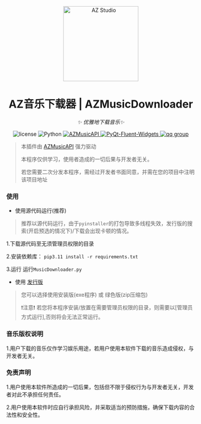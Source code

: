 <div align="center">

  <a href="https://azstudio.net.cn/">
    <img src="https://azstudio.net.cn/logo.png" width="200" height="200" alt="AZ Studio">
  </a>

# AZ音乐下载器 | AZMusicDownloader

_✨ 优雅地下载音乐✨_

<p align="center">
  <img src="https://img.shields.io/badge/license-Apache_2.0-orange" alt="license">
  <img src="https://img.shields.io/badge/Python-3.8%2B-blue" alt="Python">
  <a href="https://pypi.org/project/AZMusicAPI/">
    <img src="https://img.shields.io/badge/AZMusicAPI-1.2.8-green" alt="AZMusicAPI">
  </a>
  <a href="https://github.com/zhiyiYo/PyQt-Fluent-Widgets/">
    <img src="https://img.shields.io/badge/PyQt_Fluent_Widgets-1.1.9-red" alt="PyQt-Fluent-Widgets">
  </a>
  <a href="http://qm.qq.com/cgi-bin/qm/qr?_wv=1027&k=I8jo_gVjwK9nx8my7671YyAgYklNBjwO&authKey=OdURQHkdFxBlSw72acYTaPVq5xbO%2BUu5MtPRVjO4CS8hWbvXQVbNcIuI5vCtS8Jr&noverify=0&group_code=570843588">
    <img src="https://img.shields.io/badge/AZ_Studio%E4%BA%A4%E6%B5%81%E7%BE%A4-570843588-yellow" alt="qq group">
  </a>
</p>

</div>


> 本插件由 [AZMusicAPI](https://pypi.org/project/AZMusicAPI/) 强力驱动
> 
> 本程序仅供学习，使用者造成的一切后果与开发者无关。
> 
> 若您需要二次分发本程序，需经过开发者书面同意，并需在您的项目中注明该项目地址


### 使用
- 使用源代码运行(推荐)
  
> 推荐以源代码运行，由于```pyinstaller```的打包导致多线程失效，发行版的搜索(开启预选的情况下)/下载会出现卡顿的情况。

1.下载源代码至无须管理员权限的目录

2.安装依赖库：
```pip3.11 install -r requirements.txt```

3.运行
运行```MusicDownloader.py```

- 使用 [发行版](https://github.com/AZ-Studio-2023/AZMusicDownloader/releases)
  
> 您可以选择使用安装版(exe程序) 或 绿色版(zip压缩包)
> 
> ❗注意❗ 若您将本程序安装/放置在需要管理员权限的目录，则需要以[管理员方式运行],否则将会无法正常运行。



### 音乐版权说明

1.用户下载的音乐仅作学习娱乐用途，若用户使用本软件下载的音乐造成侵权，与开发者无关。

### 免责声明

1.用户使用本软件所造成的一切后果，包括但不限于侵权行为与开发者无关，开发者对此不承担任何责任。

2.用户使用本软件时应自行承担风险，并采取适当的预防措施，确保下载内容的合法性和安全性。